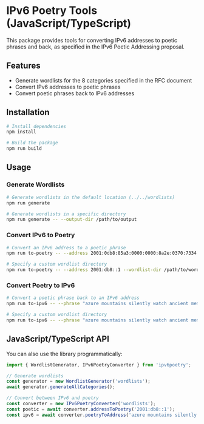 # IPv6 Poetry Tools (JavaScript/TypeScript)

This package provides tools for converting IPv6 addresses to poetic phrases and back, as specified in the IPv6 Poetic Addressing proposal.

## Features

- Generate wordlists for the 8 categories specified in the RFC document
- Convert IPv6 addresses to poetic phrases
- Convert poetic phrases back to IPv6 addresses

## Installation

```bash
# Install dependencies
npm install

# Build the package
npm run build
```

## Usage

### Generate Wordlists

```bash
# Generate wordlists in the default location (../../wordlists)
npm run generate

# Generate wordlists in a specific directory
npm run generate -- --output-dir /path/to/output
```

### Convert IPv6 to Poetry

```bash
# Convert an IPv6 address to a poetic phrase
npm run to-poetry -- --address 2001:0db8:85a3:0000:0000:8a2e:0370:7334

# Specify a custom wordlist directory
npm run to-poetry -- --address 2001:db8::1 --wordlist-dir /path/to/wordlists
```

### Convert Poetry to IPv6

```bash
# Convert a poetic phrase back to an IPv6 address
npm run to-ipv6 -- --phrase "azure mountains silently watch ancient memories beyond clear horizons"

# Specify a custom wordlist directory
npm run to-ipv6 -- --phrase "azure mountains silently watch ancient memories beyond clear horizons" --wordlist-dir /path/to/wordlists
```

## JavaScript/TypeScript API

You can also use the library programmatically:

```typescript
import { WordlistGenerator, IPv6PoetryConverter } from 'ipv6poetry';

// Generate wordlists
const generator = new WordlistGenerator('wordlists');
await generator.generateAllCategories();

// Convert between IPv6 and poetry
const converter = new IPv6PoetryConverter('wordlists');
const poetic = await converter.addressToPoetry('2001:db8::1');
const ipv6 = await converter.poetryToAddress('azure mountains silently watch ancient memories beyond clear horizons');
```